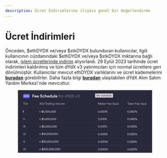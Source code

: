 ```yaml
---
description: Ücret İndirimlerine ilişkin genel bir değerlendirme
---
```


# Ücret İndirimleri

Önceden, $ethDYDX ve/veya $stkDYDX bulunduran kullanıcılar, ilgili kullanıcının cüzdanındaki $ethDYDX ve/veya $stkDYDX miktarına bağlı olarak, [işlem ücretlerinde indirim](https://dydx.exchange/blog/v3-updated-fee-schedule) alıyorlardı. 29 Eylül 2023 tarihinde ücret indirimleri kaldırılmış ve tüm dYdX v3 yatırımcıları için normal ücretlere geri dönülmüştür. Kullanıcılar mevcut ethDYDX varlıklarını ve ücret kademelerini [**buradan**](https://trade.dydx.exchange/portfolio/fees) görebilirler. Daha fazla bilgi [**buradan**](https://help.dydx.exchange/en/articles/4798040-perpetual-trade-fees) ulaşılabilen dYdX Alım Satım Yardım Merkezi'nde mevcuttur.

<figure><img src="../.gitbook/assets/Screenshot 2023-10-05 at 09.39.07.png" alt=""><figcaption></figcaption></figure>
